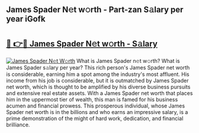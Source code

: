 ## James Spader N𝚎t w𝚘rth - Part-zan S𝚊lary per year iGofk

# <h2><a href="http://gc02pvq.nevu.top/?p=James+Spader">🔗 👉🔴 James Spader N𝚎t w𝚘rth - S𝚊lary</a></h2>

[![James Spader N𝚎t W𝚘rth](https://i.imgur.com/Oavwk0R.jpeg)](http://gc02pvq.nevu.top/?p=James+Spader)
What is James Spader n𝚎t w𝚘rth? What is James Spader s𝚊lary per year?
This rich person's James Spader net worth is considerable, earning him a spot among the industry's most affluent. His income from his job is considerable, but it is outmatched by James Spader net worth, which is thought to be amplified by his diverse business pursuits and extensive real estate assets. With a James Spader net worth that places him in the uppermost tier of wealth, this man is famed for his business acumen and financial prowess. This prosperous individual, whose James Spader net worth is in the billions and who earns an impressive salary, is a prime demonstration of the might of hard work, dedication, and financial brilliance.
